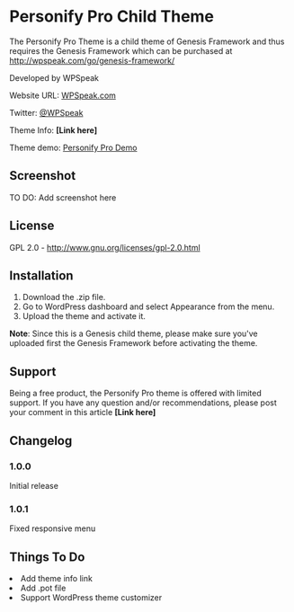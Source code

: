Personify Pro Child Theme
============

The Personify Pro Theme is a child theme of Genesis Framework and thus requires the Genesis Framework which can be purchased at <a href="http://wpspeak.com/go/genesis-framework/" target="_blank">http://wpspeak.com/go/genesis-framework/</a>

Developed by WPSpeak

Website URL: <a href="http://wpspeak.com/" target="_blank">WPSpeak.com</a>

Twitter: <a href="https://twitter.com/wpspeak" target="_blank">@WPSpeak</a>

Theme Info: <b>[Link here]</b>

Theme demo: <a href="http://demo.wpspeak.com/personify/" target="_blank">Personify Pro Demo</a>

<h2>Screenshot</h2>

TO DO: Add screenshot here

<h2>License</h2>

GPL 2.0 - http://www.gnu.org/licenses/gpl-2.0.html

<h2>Installation</h2>

1. Download the .zip file.
2. Go to WordPress dashboard and select Appearance from the menu.
3. Upload the theme and activate it.

<b>Note</b>: Since this is a Genesis child theme, please make sure you've uploaded first the Genesis Framework before activating the theme.

<h2>Support</h2>

Being a free product, the Personify Pro theme is offered with limited support. If you have any question and/or recommendations, please post your comment in this article <b>[Link here]</b>


<h2>Changelog</h2>

<h3>1.0.0</h3>
Initial release

<h3>1.0.1</h3>
Fixed responsive menu

<h2> Things To Do</h3>
<li>Add theme info link</li>
<li>Add .pot file</li>
<li>Support WordPress theme customizer</li>
